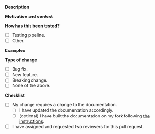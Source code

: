 <!--- Provide a general summary of your changes in the title above -->

**Description**
<!--- Describe your changes in detail -->

**Motivation and context**
<!--- Why is this change required? What problem does it solve? Link issues here -->

**How has this been tested?**
- [ ] Testing pipeline.
- [ ] Other. <!--- please describe how you tested your changes, `pytest` flags used, etc. -->

**Examples**
<!-- If appropriate, link notebooks, screenshots and other demo stuff -->

**Type of change**
<!--- Put an `x` in all the boxes that apply -->
- [ ] Bug fix. <!-- non-breaking change which fixes an issue -->
- [ ] New feature. <!-- non-breaking change which adds functionality -->
- [ ] Breaking change. <!-- fix or feature that would cause existing functionality to not work as expected -->
- [ ] None of the above. <!-- please describe -->

**Checklist**
<!--- Put an `x` in all the boxes that apply -->
- [ ] My change requires a change to the documentation.
    - [ ] I have updated the documentation accordingly.
    - [ ] (optional) I have built the documentation on my fork following [the instructions](https://tardis-sn.github.io/tardis/contributing/development/documentation_guidelines.html).
- [ ] I have assigned and requested two reviewers for this pull request.
